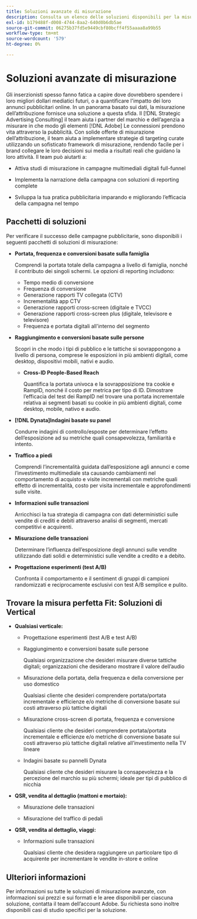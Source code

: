 ```yaml
---
title: Soluzioni avanzate di misurazione
description: Consulta un elenco delle soluzioni disponibili per la misurazione avanzata.
exl-id: b179488f-d008-4744-8aa2-640d0b6db5ae
source-git-commit: 06275b37fd5e9449cbf80bcff4f55aaaa8a99b55
workflow-type: tm+mt
source-wordcount: '579'
ht-degree: 0%

---
```


# Soluzioni avanzate di misurazione

Gli inserzionisti spesso fanno fatica a capire dove dovrebbero spendere i loro migliori dollari mediatici futuri, o a quantificare l&#39;impatto dei loro annunci pubblicitari online. In un panorama basato sui dati, la misurazione dell’attribuzione fornisce una soluzione a questa sfida. Il [!DNL Strategic Advertising Consulting] il team aiuta i partner del marchio e dell’agenzia a misurare in che modo gli elementi [!DNL Adobe] Le connessioni prendono vita attraverso la pubblicità. Con solide offerte di misurazione dell’attribuzione, il team aiuta a implementare strategie di targeting curate utilizzando un sofisticato framework di misurazione, rendendo facile per i brand collegare le loro decisioni sui media a risultati reali che guidano la loro attività. Il team può aiutarti a:

* Attiva studi di misurazione in campagne multimediali digitali full-funnel

* Implementa la narrazione della campagna con soluzioni di reporting complete

* Sviluppa la tua pratica pubblicitaria imparando e migliorando l’efficacia della campagna nel tempo

## Pacchetti di soluzioni

Per verificare il successo delle campagne pubblicitarie, sono disponibili i seguenti pacchetti di soluzioni di misurazione:

* **Portata, frequenza e conversioni basate sulla famiglia**

  Comprendi la portata totale della campagna a livello di famiglia, nonché il contributo dei singoli schermi. Le opzioni di reporting includono:

   * Tempo medio di conversione
   * Frequenza di conversione
   * Generazione rapporti TV collegata (CTV)
   * Incrementalità app CTV
   * Generazione rapporti cross-screen (digitale e TVCC)
   * Generazione rapporti cross-screen plus (digitale, televisore e televisore)
   * Frequenza e portata digitali all&#39;interno del segmento

* **Raggiungimento e conversioni basate sulle persone**

  Scopri in che modo i tipi di pubblico e le tattiche si sovrappongono a livello di persona, comprese le esposizioni in più ambienti digitali, come desktop, dispositivi mobili, nativi e audio.

   * **Cross-ID People-Based Reach**

     Quantifica la portata univoca e la sovrapposizione tra cookie e RampID, nonché il costo per metrica per tipo di ID. Dimostrare l’efficacia del test dei RampID nel trovare una portata incrementale relativa ai segmenti basati su cookie in più ambienti digitali, come desktop, mobile, nativo e audio.

* **[!DNL Dynata]Indagini basate su panel**

  Condurre indagini di controllo/esposte per determinare l’effetto dell’esposizione ad su metriche quali consapevolezza, familiarità e intento.

* **Traffico a piedi**

  Comprendi l’incrementalità guidata dall’esposizione agli annunci e come l’investimento multimediale sta causando cambiamenti nel comportamento di acquisto e visite incrementali con metriche quali effetto di incrementalità, costo per visita incrementale e approfondimenti sulle visite.

* **Informazioni sulle transazioni**

  Arricchisci la tua strategia di campagna con dati deterministici sulle vendite di crediti e debiti attraverso analisi di segmenti, mercati competitivi e acquirenti.

* **Misurazione delle transazioni**

  Determinare l’influenza dell’esposizione degli annunci sulle vendite utilizzando dati solidi e deterministici sulle vendite a credito e a debito.

* **Progettazione esperimenti (test A/B)**

  Confronta il comportamento e il sentiment di gruppi di campioni randomizzati e reciprocamente esclusivi con test A/B semplice e pulito.

## Trovare la misura perfetta Fit: Soluzioni di Vertical

* **Qualsiasi verticale:**

   * Progettazione esperimenti (test A/B e test A/B)

   * Raggiungimento e conversioni basate sulle persone

     Qualsiasi organizzazione che desideri misurare diverse tattiche digitali; organizzazioni che desiderano mostrare il valore dell’audio

   * Misurazione della portata, della frequenza e della conversione per uso domestico

     Qualsiasi cliente che desideri comprendere portata/portata incrementale e efficienze e/o metriche di conversione basate sui costi attraverso più tattiche digitali

   * Misurazione cross-screen di portata, frequenza e conversione

     Qualsiasi cliente che desideri comprendere portata/portata incrementale e efficienze e/o metriche di conversione basate sui costi attraverso più tattiche digitali relative all’investimento nella TV lineare

   * Indagini basate su pannelli Dynata

     Qualsiasi cliente che desideri misurare la consapevolezza e la percezione del marchio su più schermi; ideale per tipi di pubblico di nicchia

* **QSR, vendita al dettaglio (mattoni e mortaio):**

   * Misurazione delle transazioni

   * Misurazione del traffico di pedali

* **QSR, vendita al dettaglio, viaggi:**

   * Informazioni sulle transazioni

     Qualsiasi cliente che desidera raggiungere un particolare tipo di acquirente per incrementare le vendite in-store e online

## Ulteriori informazioni

Per informazioni su tutte le soluzioni di misurazione avanzate, con informazioni sui prezzi e sui formati e le aree disponibili per ciascuna soluzione, contatta il team dell’account Adobe. Su richiesta sono inoltre disponibili casi di studio specifici per la soluzione.
